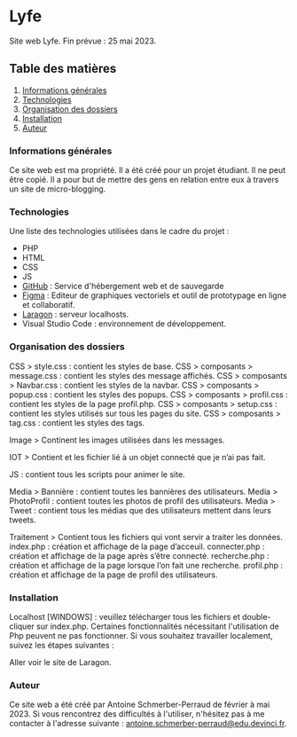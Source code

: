 # Lyfe
Site web Lyfe. Fin prévue : 25 mai 2023.
 
## Table des matières

1. [Informations générales](#Informations-générales)
2. [Technologies](#technologies)
3. [Organisation des dossiers](#Organisation-des-dossiers)
4. [Installation](#installation)
5. [Auteur](#auteur)

 
### Informations générales

Ce site web est ma propriété. Il a été créé pour un projet étudiant. Il ne peut être copié. Il a pour but de mettre des gens en relation entre eux à travers un site de micro-blogging.

### Technologies

Une liste des technologies utilisées dans le cadre du projet :
- PHP
- HTML
- CSS
- JS
- [GitHub](https://github.com/)  : Service d'hébergement web et de sauvegarde
- [Figma](https://www.figma.com/)  : Editeur de graphiques vectoriels et outil de prototypage en ligne et collaboratif.
- [Laragon](https://laragon.org/) : serveur localhosts.
- Visual Studio Code : environnement de développement.

 

### Organisation des dossiers

CSS > style.css : contient les styles de base.
CSS > composants > message.css : contient les styles des message affichés.
CSS > composants > Navbar.css : contient les styles de la navbar.
CSS > composants > popup.css : contient les styles des popups.
CSS > composants > profil.css : contient les styles de la page profil.php.
CSS > composants > setup.css : contient les styles utilisés sur tous les pages du site.
CSS > composants > tag.css : contient les styles des tags.

Image > Continent les images utilisées dans les messages.

IOT > Contient et les fichier lié à un objet connecté que je n’ai pas fait.

JS : contient tous les scripts pour animer le site.

Media > Bannière : contient toutes les bannières des utilisateurs.
Media > PhotoProfil : contient toutes les photos de profil des utilisateurs.
Media > Tweet : contient tous les médias que des utilisateurs mettent dans leurs tweets.

Traitement > Contient tous les fichiers qui vont servir a traiter les données.
index.php : création et affichage de la page d’acceuil.
connecter.php : création et affichage de la page après s’être connecté.
recherche.php : création et affichage de la page lorsque l’on fait une recherche.
profil.php : création et affichage de la page de profil des utilisateurs.



### Installation

Localhost [WINDOWS] : veuillez télécharger tous les fichiers et double-cliquer sur index.php. Certaines fonctionnalités nécessitant l'utilisation de Php peuvent ne pas fonctionner. Si vous souhaitez travailler localement, suivez les étapes suivantes :

Aller voir le site de Laragon.

### Auteur

Ce site web a été créé par Antoine Schmerber-Perraud de février à mai 2023. Si vous rencontrez des difficultés à l'utiliser, n'hésitez pas à me contacter à l'adresse suivante : antoine.schmerber-perraud@edu.devinci.fr.
